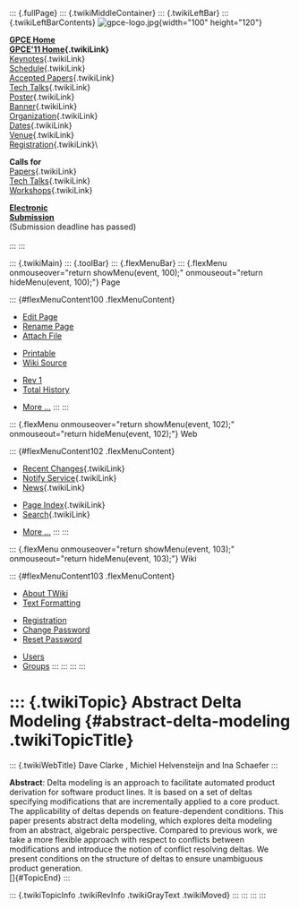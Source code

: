 ::: {.fullPage}
::: {.twikiMiddleContainer}
::: {.twikiLeftBar}
::: {.twikiLeftBarContents}
![gpce-logo.jpg](../pub/GPCE11/WebLeftBar/gpce-logo.jpg){width="100"
height="120"}

**[GPCE Home](http://program-transformation.org/Gpce)**\
**[GPCE\'11 Home](WebHome){.twikiLink}**\
[Keynotes](KeynoteSpeakers){.twikiLink}\
[Schedule](ConferenceProgram){.twikiLink}\
[Accepted Papers](AcceptedPapers){.twikiLink}\
[Tech Talks](TechTalks){.twikiLink}\
[Poster](Poster){.twikiLink}\
[Banner](Banner){.twikiLink}\
[Organization](ConferenceOrganization){.twikiLink}\
[Dates](ImportantDates){.twikiLink}\
[Venue](ConferenceVenue){.twikiLink}\
[Registration](ConferenceRegistration){.twikiLink}\

**Calls for**\
[Papers](CallForPapers){.twikiLink}\
[Tech Talks](CallForTechTalks){.twikiLink}\
[Workshops](Workshops){.twikiLink}

**[Electronic\
Submission](http://www.easychair.org/conferences/?conf=gpce11)**\
(Submission deadline has passed)\
\
:::
:::

::: {.twikiMain}
::: {.toolBar}
::: {.flexMenuBar}
::: {.flexMenu onmouseover="return showMenu(event, 100);" onmouseout="return hideMenu(event, 100);"}
Page

::: {#flexMenuContent100 .flexMenuContent}
-   [Edit
    Page](http://www.program-transformation.org/edit/GPCE11/AbstractDeltaModeling?t=1536828819)
-   [Rename
    Page](http://www.program-transformation.org/rename/GPCE11/AbstractDeltaModeling)
-   [Attach
    File](http://www.program-transformation.org/attach/GPCE11/AbstractDeltaModeling)

<!-- -->

-   [Printable](http://www.program-transformation.org/view/GPCE11/AbstractDeltaModeling?skin=print.pattern)
-   [Wiki
    Source](http://www.program-transformation.org/view/GPCE11/AbstractDeltaModeling?skin=text&raw=on&contenttype=text/plain)

<!-- -->

-   [Rev
    1](http://www.program-transformation.org/view/GPCE11/AbstractDeltaModeling?rev=1.1)
-   [Total
    History](http://www.program-transformation.org/rdiff/GPCE11/AbstractDeltaModeling)

<!-- -->

-   [More
    \...](http://www.program-transformation.org/oops/GPCE11/AbstractDeltaModeling?template=oopsmore&param1=1.1&param2=1.1)
:::
:::

::: {.flexMenu onmouseover="return showMenu(event, 102);" onmouseout="return hideMenu(event, 102);"}
Web

::: {#flexMenuContent102 .flexMenuContent}
-   [Recent Changes](WebChanges){.twikiLink}
-   [Notify Service](WebNotify){.twikiLink}
-   [News](WebNews){.twikiLink}

<!-- -->

-   [Page Index](WebIndex){.twikiLink}
-   [Search](WebSearch){.twikiLink}

<!-- -->

-   [More
    \...](http://www.program-transformation.org/oops/GPCE11/AbstractDeltaModeling?template=oopsmore&param1=1.1&param2=1.1)
:::
:::

::: {.flexMenu onmouseover="return showMenu(event, 103);" onmouseout="return hideMenu(event, 103);"}
Wiki

::: {#flexMenuContent103 .flexMenuContent}
-   [About
    TWiki](http://www.program-transformation.org/view/TWiki/WebHome)
-   [Text
    Formatting](http://www.program-transformation.org/view/TWiki/TextFormattingRules)

<!-- -->

-   [Registration](http://www.program-transformation.org/view/TWiki/TWikiRegistration)
-   [Change
    Password](http://www.program-transformation.org/view/TWiki/ChangePassword)
-   [Reset
    Password](http://www.program-transformation.org/view/TWiki/ResetPassword)

<!-- -->

-   [Users](http://www.program-transformation.org/view/Main/TWikiUsers)
-   [Groups](http://www.program-transformation.org/view/Main/TWikiGroups)
:::
:::
:::
:::

::: {.twikiTopic}
Abstract Delta Modeling {#abstract-delta-modeling .twikiTopicTitle}
=======================

::: {.twikiWebTitle}
Dave Clarke , Michiel Helvensteijn and Ina Schaefer
:::

**Abstract**: Delta modeling is an approach to facilitate automated
product derivation for software product lines. It is based on a set of
deltas specifying modifications that are incrementally applied to a core
product. The applicability of deltas depends on feature-dependent
conditions. This paper presents abstract delta modeling, which explores
delta modeling from an abstract, algebraic perspective. Compared to
previous work, we take a more flexible approach with respect to
conflicts between modifications and introduce the notion of conflict
resolving deltas. We present conditions on the structure of deltas to
ensure unambiguous product generation.\
[]{#TopicEnd}
:::

::: {.twikiTopicInfo .twikiRevInfo .twikiGrayText .twikiMoved}
:::
:::
:::
:::
